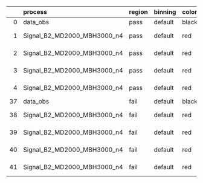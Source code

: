 |    | process                     | region   | binning   | color   | process_type   |   scale | variation   | source_filename                                                      | source_histname    | alias                       | title     |   combine_idx |     lnN |   shapes | syst_type   | direction   | variation_alias   |
|---:|:----------------------------|:---------|:----------|:--------|:---------------|--------:|:------------|:---------------------------------------------------------------------|:-------------------|:----------------------------|:----------|--------------:|--------:|---------:|:------------|:------------|:------------------|
|  0 | data_obs                    | pass     | default   | black   | DATA           |       1 | nominal     | ./histograms_for_2DAlphabet_v18//BH_Data.root                        | hpass              | Data                        | Data      |           nan | nan     |      nan | nan         | nan         | nan               |
|  1 | Signal_B2_MD2000_MBH3000_n4 | pass     | default   | red     | SIGNAL         |       1 | lumi        | ./histograms_for_2DAlphabet_v18//BH_Signal_B2_MD2000_MBH3000_n4.root | hpass              | Signal_B2_MD2000_MBH3000_n4 | BH signal |           nan |   1.016 |      nan | lnN         | nan         | nan               |
|  2 | Signal_B2_MD2000_MBH3000_n4 | pass     | default   | red     | SIGNAL         |       1 | SVM         | ./histograms_for_2DAlphabet_v18//BH_Signal_B2_MD2000_MBH3000_n4.root | hpass_SVMsyst_up   | Signal_B2_MD2000_MBH3000_n4 | BH signal |           nan | nan     |        1 | shapes      | Up          | SVMsyst           |
|  3 | Signal_B2_MD2000_MBH3000_n4 | pass     | default   | red     | SIGNAL         |       1 | SVM         | ./histograms_for_2DAlphabet_v18//BH_Signal_B2_MD2000_MBH3000_n4.root | hpass_SVMsyst_down | Signal_B2_MD2000_MBH3000_n4 | BH signal |           nan | nan     |        1 | shapes      | Down        | SVMsyst           |
|  4 | Signal_B2_MD2000_MBH3000_n4 | pass     | default   | red     | SIGNAL         |       1 | nominal     | ./histograms_for_2DAlphabet_v18//BH_Signal_B2_MD2000_MBH3000_n4.root | hpass              | Signal_B2_MD2000_MBH3000_n4 | BH signal |           nan | nan     |      nan | nan         | nan         | nan               |
| 37 | data_obs                    | fail     | default   | black   | DATA           |       1 | nominal     | ./histograms_for_2DAlphabet_v18//BH_Data.root                        | hfail              | Data                        | Data      |           nan | nan     |      nan | nan         | nan         | nan               |
| 38 | Signal_B2_MD2000_MBH3000_n4 | fail     | default   | red     | SIGNAL         |       1 | lumi        | ./histograms_for_2DAlphabet_v18//BH_Signal_B2_MD2000_MBH3000_n4.root | hfail              | Signal_B2_MD2000_MBH3000_n4 | BH signal |           nan |   1.016 |      nan | lnN         | nan         | nan               |
| 39 | Signal_B2_MD2000_MBH3000_n4 | fail     | default   | red     | SIGNAL         |       1 | SVM         | ./histograms_for_2DAlphabet_v18//BH_Signal_B2_MD2000_MBH3000_n4.root | hfail_SVMsyst_up   | Signal_B2_MD2000_MBH3000_n4 | BH signal |           nan | nan     |        1 | shapes      | Up          | SVMsyst           |
| 40 | Signal_B2_MD2000_MBH3000_n4 | fail     | default   | red     | SIGNAL         |       1 | SVM         | ./histograms_for_2DAlphabet_v18//BH_Signal_B2_MD2000_MBH3000_n4.root | hfail_SVMsyst_down | Signal_B2_MD2000_MBH3000_n4 | BH signal |           nan | nan     |        1 | shapes      | Down        | SVMsyst           |
| 41 | Signal_B2_MD2000_MBH3000_n4 | fail     | default   | red     | SIGNAL         |       1 | nominal     | ./histograms_for_2DAlphabet_v18//BH_Signal_B2_MD2000_MBH3000_n4.root | hfail              | Signal_B2_MD2000_MBH3000_n4 | BH signal |           nan | nan     |      nan | nan         | nan         | nan               |